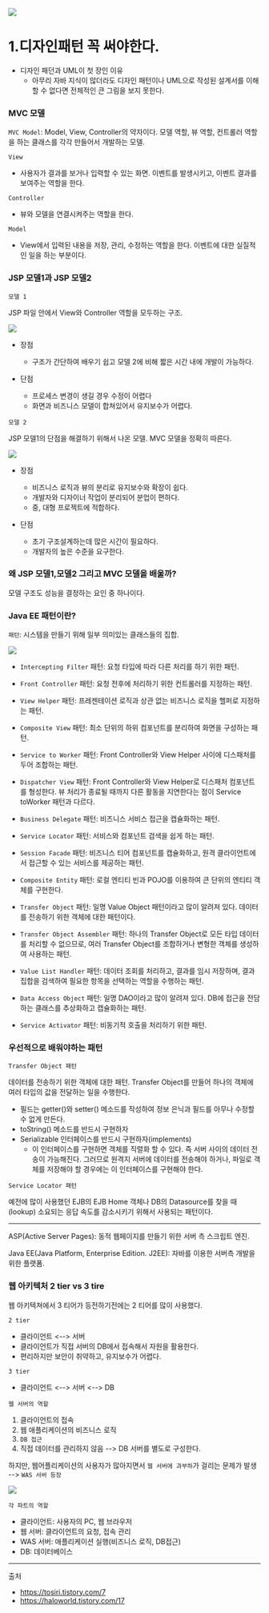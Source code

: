 
![](./image/자바성능튜닝이야기.png)

# 1.디자인패턴 꼭 써야한다.

- 디자인 패던과 UML이 첫 장인 이유
    - 아무리 자바 지식이 많더라도 디자인 패턴이나 UML으로 작성된 설계서를
    이해할 수 없다면 전체적인 큰 그림을 보지 못한다.
      
      
### MVC 모델

`MVC Model`: Model, View, Controller의 약자이다. 모델 역할, 뷰 역할, 컨트롤러 역할을 하는 클래스를 각각 만들어서 개발하는 모델.

`View`
- 사용자가 결과를 보거나 입력할 수 있는 화면. 이벤트를 발생시키고, 이벤트 결과를 보여주는 역할을 한다.

`Controller`
- 뷰와 모델을 연결시켜주는 역할을 한다. 

`Model`
- View에서 입력된 내용을 저장, 관리, 수정하는 역할을 한다. 이벤트에 대한 실질적인
일을 하는 부분이다. 



### JSP 모델1과 JSP 모델2

`모델 1`

JSP 파일 안에서 View와 Controller 역할을 모두하는 구조.

![](./image/JSP모델1.png)

- 장점
  - 구조가 간단하여 배우기 쉽고 모델 2에 비해 짧은 시간 내에 개발이 가능하다.
  
- 단점
  - 프로세스 변경이 생길 경우 수정이 어렵다
  - 화면과 비즈니스 모델이 합쳐있어서 유지보수가 어렵다.
  
`모델 2`

JSP 모델1의 단점을 해결하기 위해서 나온 모델. MVC 모델을 정확히 따른다.

![](./image/JSP모델2.png)

- 장점
  - 비즈니스 로직과 뷰의 분리로 유지보수와 확장이 쉽다.
  - 개발자와 디자이너 작업이 분리되어 분업이 편하다.
  - 중, 대형 프로젝트에 적합하다.
  
- 단점
  - 초기 구조설계하는데 많은 시간이 필요하다.
  - 개발자의 높은 수준을 요구한다.

### 왜 JSP 모델1,모델2 그리고 MVC 모델을 배울까?

모델 구조도 성능을 결정하는 요인 중 하나이다.


### Java EE 패턴이란?

`패턴`: 시스템을 만들기 위해 일부 의미있는 클래스들의 집합.

![](./image/core%20j2ee%20pattern.png)

- `Intercepting Filter` 패턴: 요청 타입에 따라 다른 처리를 하기 위한 패턴.
- `Front Controller` 패턴: 요청 전후에 처리하기 위한 컨트롤러를 지정하는 패턴.
- `View Helper` 패턴: 프레젠테이션 로직과 상관 없는 비즈니스 로직을 헬퍼로 지정하는 패턴.
- `Composite View` 패턴: 최소 단위의 하위 컴포넌트를 분리하여 화면을 구성하는 패턴.
- `Service to Worker` 패턴: Front Controller와 View Helper 사이에 디스패처를 두어 조합하는 패턴.
- `Dispatcher View` 패턴: Front Controller와 View Helper로 디스패처 컴포넌트를 형성한다.
뷰 처리가 종료될 때까지 다른 활동을 지연한다는 점이 Service toWorker 패턴과 다르다.
  
- `Business Delegate` 패턴: 비즈니스 서비스 접근을 캡슐화하는 패턴.
- `Service Locator` 패턴: 서비스와 컴포넌트 검색을 쉽게 하는 패턴.
- `Session Facade` 패턴: 비즈니스 티어 컴포넌트를 캡슐화하고, 원격 클라이언트에서 접근할 수 있는 서비스를 제공하는 패턴.
- `Composite Entity` 패턴: 로컬 엔티티 빈과 POJO를 이용하여 큰 단위의 엔티티 객체를 구현한다.
- `Transfer Object` 패턴: 일명 Value Object 패턴이라고 많이 알려져 있다. 
  데이터를 전송하기 위한 객체에 대한 패턴이다.
- `Transfer Object Assembler` 패턴: 하나의 Transfer Object로 모든 타입 데이터를 처리할 수 없으므로,
여러 Transfer Object를 조합하거나 변형한 객체를 생성하여 사용하는 패턴.
  
- `Value List Handler` 패턴: 데이터 조회를 처리하고, 결과를 임시 저장하며,
결과 집합을 검색하여 필요한 항목을 선택하는 역할을 수행하는 패턴.
  
- `Data Access Object` 패턴: 일명 DAO이라고 많이 알려져 있다. DB에 접근을 전담하는 클래스를 추상화하고 캡슐화하는 패턴.
- `Service Activator` 패턴: 비동기적 호출을 처리하기 위한 패턴.

### 우선적으로 배워야하는 패턴

`Transfer Object 패턴`

데이터를 전송하기 위한 객체에 대한 패턴. Transfer Object를 만들어 하나의 객체에 여러 타입의 값을 전달하는 일을 수행한다.

- 필드는 getter()와 setter() 메소드를 작성하여 정보 은닉과 필드를 아무나 수정할수 없게 만든다.
- toString() 메소드를 반드시 구현하자
- Serializable 인터페이스를 반드시 구현하자(implements)
  - 이 인터페이스를 구현하면 객체를 직렬화 할 수 있다. 즉 서버 사이의 데이터 전송이 가능해진다.
  그러므로 원격지 서버에 데이터를 전송해야 하거나, 파일로 객체를 저장해야 할 경우에는 이 인터페이스를 구현해야 한다.


`Service Locator 패턴`

예전에 많이 사용했던 EJB의 EJB Home 객체나 DB의 Datasource를 찾을 때(lookup) 소요되는 응답 속도를
감소시키기 위해서 사용되는 패턴이다.




---
ASP(Active Server Pages): 동적 웹페이지를 만들기 위한 서버 측 스크립트 엔진.

Java EE(Java Platform, Enterprise Edition. J2EE): 자바를 이용한 서버측 개발을 위한 플랫폼.

### 웹 아키텍처 2 tier vs 3 tire

웹 아키텍쳐에서 3 티어가 등전하기전에는 2 티어를 많이 사용했다.

`2 tier`

- 클라이언트 <--> 서버
- 클라이언트가 직접 서버의 DB에서 접속해서 자원을 활용한다.
- 편리하지만 보안이 취약하고, 유지보수가 어렵다.

`3 tier`

- 클라이언트 <--> 서버 <--> DB


`웹 서버의 역할`

1. 클라이언트의 접속
2. 웹 애플리케이션의 비즈니스 로직
3. `DB 접근`
4. 직접 데이터를 관리하지 않음 --> DB 서버를 별도로 구성한다.

하지만, 웹어플리케이션의 사용자가 많아지면서 `웹 서버에 과부하`가 걸리는 문제가 발생 --> `WAS 서버 등장`

![](./image/웹서버와WAS.png)

`각 파트의 역할`
- 클라이언트: 사용자의 PC, 웹 브라우저
- 웹 서버: 클라이언트의 요청, 접속 관리
- WAS 서버: 애플리케이션 실행(비즈니스 로직, DB접근)
- DB: 데이터베이스

---

출처 

- <https://tosiri.tistory.com/7>
- <https://haloworld.tistory.com/17>